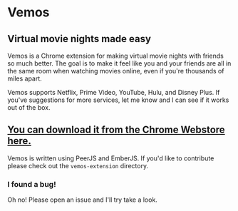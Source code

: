 # Vemos

## Virtual movie nights made easy

Vemos is a Chrome extension for making virtual movie nights with friends so much better. 
The goal is to make it feel like you and your friends are all in the same room when watching movies online, even if you're thousands of miles apart.

Vemos supports Netflix, Prime Video, YouTube, Hulu, and Disney Plus. 
If you've suggestions for more services, let me know and I can see if it works out of the box.

## [You can download it from the Chrome Webstore here.](https://chrome.google.com/webstore/detail/vemos/pbonnafeomejlkdmjlealabfanohjogh)

Vemos is written using PeerJS and EmberJS.
If you'd like to contribute please check out the `vemos-extension` directory.

### I found a bug!
Oh no! Please open an issue and I'll try take a look.
